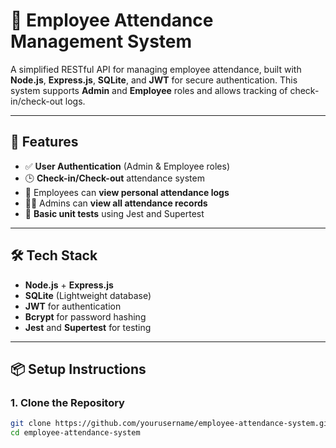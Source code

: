 # 🧪 Employee Attendance Management System

A simplified RESTful API for managing employee attendance, built with **Node.js**, **Express.js**, **SQLite**, and **JWT** for secure authentication. This system supports **Admin** and **Employee** roles and allows tracking of check-in/check-out logs.

---

## 🚀 Features

- ✅ **User Authentication** (Admin & Employee roles)
- 🕒 **Check-in/Check-out** attendance system
- 👤 Employees can **view personal attendance logs**
- 🧑‍💼 Admins can **view all attendance records**
- 🧪 **Basic unit tests** using Jest and Supertest

---

## 🛠️ Tech Stack

- **Node.js** + **Express.js**
- **SQLite** (Lightweight database)
- **JWT** for authentication
- **Bcrypt** for password hashing
- **Jest** and **Supertest** for testing

---

## 📦 Setup Instructions

### 1. Clone the Repository
```bash
git clone https://github.com/yourusername/employee-attendance-system.git
cd employee-attendance-system
